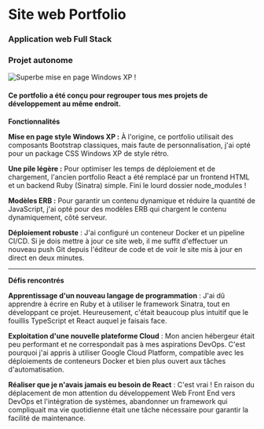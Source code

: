 # Site web Portfolio

### Application web Full Stack

### Projet autonome

![Superbe mise en page Windows XP !](https://storage.googleapis.com/theflyoccultist/public/images/portfoliox2/portfolio-image.webp "Portfolio Windows XP")

#### Ce portfolio a été conçu pour regrouper tous mes projets de développement au même endroit.

**Fonctionnalités**

**Mise en page style Windows XP :** À l'origine, ce portfolio utilisait des composants Bootstrap classiques, mais faute de personnalisation, j'ai opté pour un package CSS Windows XP de style rétro.

**Une pile légère :** Pour optimiser les temps de déploiement et de chargement, l'ancien portfolio React a été remplacé par un frontend HTML et un backend Ruby (Sinatra) simple. Fini le lourd dossier node_modules !

**Modèles ERB :** Pour garantir un contenu dynamique et réduire la quantité de JavaScript, j'ai opté pour des modèles ERB qui chargent le contenu dynamiquement, côté serveur.

**Déploiement robuste** : J'ai configuré un conteneur Docker et un pipeline CI/CD. Si je dois mettre à jour ce site web, il me suffit d'effectuer un nouveau push Git depuis l'éditeur de code et de voir le site mis à jour en direct en deux minutes.

---

**Défis rencontrés**

**Apprentissage d'un nouveau langage de programmation** : J'ai dû apprendre à écrire en Ruby et à utiliser le framework Sinatra, tout en développant ce projet. Heureusement, c'était beaucoup plus intuitif que le fouillis TypeScript et React auquel je faisais face.

**Exploitation d'une nouvelle plateforme Cloud** : Mon ancien hébergeur était peu performant et ne correspondait pas à mes aspirations DevOps. C'est pourquoi j'ai appris à utiliser Google Cloud Platform, compatible avec les déploiements de conteneurs Docker et bien plus ouvert aux tâches d'automatisation.

**Réaliser que je n'avais jamais eu besoin de React** : C'est vrai ! En raison du déplacement de mon attention du développement Web Front End vers DevOps et l'intégration de systèmes, abandonner un framework qui compliquait ma vie quotidienne était une tâche nécessaire pour garantir la facilité de maintenance.
